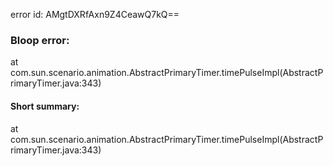 error id: AMgtDXRfAxn9Z4CeawQ7kQ==
### Bloop error:

at com.sun.scenario.animation.AbstractPrimaryTimer.timePulseImpl(AbstractPrimaryTimer.java:343)
#### Short summary: 

at com.sun.scenario.animation.AbstractPrimaryTimer.timePulseImpl(AbstractPrimaryTimer.java:343)